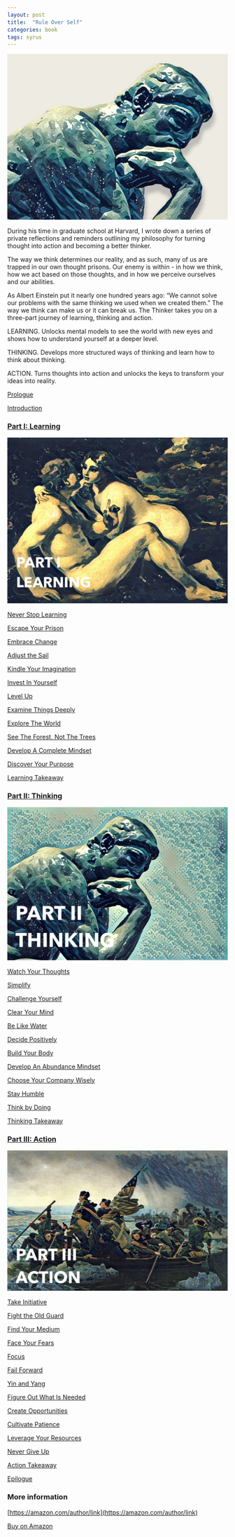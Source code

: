 ```yaml
---
layout: post
title:  "Rule Over Self"
categories: book
tags: syrus
---
```

<img src="/media/ruleoverself.jpg" />

During his time in graduate school at Harvard, I wrote down a series of private reflections and reminders outlining my philosophy for turning thought into action and becoming a better thinker. 

The way we think determines our reality, and as such, many of us are trapped in our own thought prisons. Our enemy is within - in how we think, how we act based on those thoughts, and in how we perceive ourselves and our abilities. 

As Albert Einstein put it nearly one hundred years ago: “We cannot solve our problems with the same thinking we used when we created them.” The way we think can make us or it can break us. The Thinker takes you on a three-part journey of learning, thinking and action.

LEARNING. 
Unlocks mental models to see the world with new eyes and shows how to understand yourself at a deeper level. 

THINKING. 
Develops more structured ways of thinking and learn how to think about thinking. 

ACTION. 
Turns thoughts into action and unlocks the keys to transform your ideas into reality.

[Prologue](/prologue)

[Introduction](/introduction)

### [Part I: Learning](/learning)

<img src="/media/part1-learning.jpg" />

[Never Stop Learning](/never-stop-learning)

[Escape Your Prison](/escape-prison)

[Embrace Change](/embrace-change)

[Adjust the Sail](/adjust-the-sail)

[Kindle Your Imagination](/kindle-imagination)

[Invest In Yourself](/invest-self)

[Level Up](/level-up)

[Examine Things Deeply](/examine-things-deeply)

[Explore The World](/explore-the-world)

[See The Forest, Not The Trees](/forest-trees)

[Develop A Complete Mindset](/develop-complete-mindset)

[Discover Your Purpose](/discover-purpose)

[Learning Takeaway](/learning-takeaway)

### [Part II: Thinking](/thinking)

<img src="/media/part2-thinking.jpg" />

[Watch Your Thoughts](/watch-thoughts)

[Simplify](/simplify)

[Challenge Yourself](/challenge-self)

[Clear Your Mind](/clear-mind)

[Be Like Water](/be-like-water)

[Decide Positively](/decide-positively)

[Build Your Body](/build-body)

[Develop An Abundance Mindset](/abundance-mindset)

[Choose Your Company Wisely](/choose-company-wisely)

[Stay Humble](/stay-humble)

[Think by Doing](/think-by-doing)

[Thinking Takeaway](/thinking-takeaway)

### [Part III: Action](/action)

<img src="/media/part3-action.jpg" />

[Take Initiative](/take-initiative)

[Fight the Old Guard](/fight-old-guard)

[Find Your Medium](/find-medium)

[Face Your Fears](/face-fears)

[Focus](/focus)

[Fail Forward](/fail-forward)

[Yin and Yang](/yin-yang)

[Figure Out What Is Needed](/figure-needed)

[Create Opportunities](/create-opportunities)

[Cultivate Patience](/cultivate-patience)

[Leverage Your Resources](/leverage-resources)

[Never Give Up](/never-give-up)

[Action Takeaway](/action-takeaway)


[Epilogue](https://note.link.com.de/epilogue)

### More information

[https://amazon.com/author/link](https://amazon.com/author/link)

[Buy on Amazon](https://www.amazon.com/Rule-Over-Self-Link-ebook/dp/B07QBM8S7D/ref=sr_1_7?keywords=rule+over+self+link&qid=1557269768&s=books&sr=1-7-spell)
